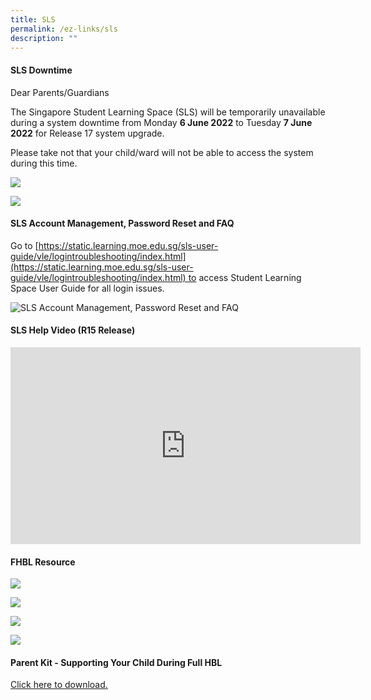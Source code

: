 ```yaml
---
title: SLS
permalink: /ez-links/sls
description: ""
---
```

#### SLS Downtime

Dear Parents/Guardians  
  
The Singapore Student Learning Space (SLS) will be temporarily unavailable during a system downtime from Monday **6 June 2022** to Tuesday **7 June 2022** for Release 17 system upgrade.     
  
Please take not that your child/ward will not be able to access the system during this time.

![](/images/SLS%20Downtime_1.png)

![](/images/SLS%20Downtime_2.png)

#### SLS Account Management, Password Reset and FAQ

Go to [https://static.learning.moe.edu.sg/sls-user-guide/vle/logintroubleshooting/index.html](https://static.learning.moe.edu.sg/sls-user-guide/vle/logintroubleshooting/index.html) to access Student Learning Space User Guide for all login issues.

![SLS Account Management, Password Reset and FAQ](/images/SLS%20Account%20Management,%20Password%20Reset%20and%20FAQ.jpg)

#### SLS Help Video (R15 Release) 

<iframe width="560" height="315" src="https://www.youtube.com/embed/ObEV13HsxHo" title="YouTube video player" frameborder="0" allow="accelerometer; autoplay; clipboard-write; encrypted-media; gyroscope; picture-in-picture" allowfullscreen></iframe>

#### FHBL Resource

![](/images/FHBL%20Resource%201%20-%20Uploading%20of%20Audio%20and%20Video%20Files1024_1.jpg)

![](/images/FHBL%20Resource%202_Clear%20browsing%20history%20and%20Cache%20for%20students1024_1.jpg)

![](/images/FHBL%20Resource%203%20-%20Ensuring%20smooth%20HBL%20lessons%20May20211024_1.jpg)

![](/images/FHBL%20Resource%204%20-%20Search%20MOE%20Library.jpg)

#### Parent Kit - Supporting Your Child During Full HBL


[Click here to download.](/files/Parent%20Kit%20-%20Supporting%20Your%20Child%20During%20Full%20HBL.pdf)
